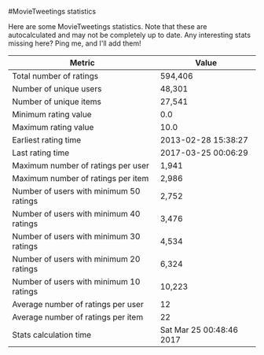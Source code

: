 #MovieTweetings statistics

Here are some MovieTweetings statistics. Note that these are autocalculated and may not be completely up to date. Any interesting stats missing here? Ping me, and I'll add them!

Metric | Value
--- | ---
Total number of ratings                 | 594,406
Number of unique users                  | 48,301
Number of unique items                  | 27,541
Minimum rating value                    | 0.0
Maximum rating value                    | 10.0
Earliest rating time                    | 2013-02-28 15:38:27
Last rating time                        | 2017-03-25 00:06:29
Maximum number of ratings per user      | 1,941
Maximum number of ratings per item      | 2,986
Number of users with minimum 50 ratings | 2,752
Number of users with minimum 40 ratings | 3,476
Number of users with minimum 30 ratings | 4,534
Number of users with minimum 20 ratings | 6,324
Number of users with minimum 10 ratings | 10,223
Average number of ratings per user      | 12
Average number of ratings per item      | 22
Stats calculation time                  | Sat Mar 25 00:48:46 2017

